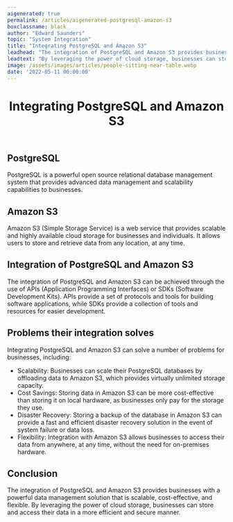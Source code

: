 ```yaml
---
aigenerated: true
permalink: /articles/aigenerated-postgresql-amazon-s3
boxclassname: black
author: "Edward Saunders"
topic: "System Integration"
title: "Integrating PostgreSQL and Amazon S3"
leadhead: "The integration of PostgreSQL and Amazon S3 provides businesses with a powerful data management solution that is scalable, cost-effective, and flexible"
leadtext: "By leveraging the power of cloud storage, businesses can store and access their data in a more efficient and secure manner."
image: /assets/images/articles/people-sitting-near-table.webp
date: '2022-05-11 00:00:00'
---
```

<div class="arttext">	<header>
		<h1>Integrating PostgreSQL and Amazon S3</h1>
	</header>
	<main>
		<h2>PostgreSQL</h2>
		<p>PostgreSQL is a powerful open source relational database management system that provides advanced data management and scalability capabilities to businesses.</p>
		<h2>Amazon S3</h2>
		<p>Amazon S3 (Simple Storage Service) is a web service that provides scalable and highly available cloud storage for businesses and individuals. It allows users to store and retrieve data from any location, at any time.</p>
		<h2>Integration of PostgreSQL and Amazon S3</h2>
		<p>The integration of PostgreSQL and Amazon S3 can be achieved through the use of APIs (Application Programming Interfaces) or SDKs (Software Development Kits). APIs provide a set of protocols and tools for building software applications, while SDKs provide a collection of tools and resources for easier development.</p>
		<h2>Problems their integration solves</h2>
		<p>Integrating PostgreSQL and Amazon S3 can solve a number of problems for businesses, including:</p>
		<ul>
			<li>Scalability: Businesses can scale their PostgreSQL databases by offloading data to Amazon S3, which provides virtually unlimited storage capacity.</li>
			<li>Cost Savings: Storing data in Amazon S3 can be more cost-effective than storing it on local hardware, as businesses only pay for the storage they use.</li>
			<li>Disaster Recovery: Storing a backup of the database in Amazon S3 can provide a fast and efficient disaster recovery solution in the event of system failure or data loss.</li>
			<li>Flexibility: Integration with Amazon S3 allows businesses to access their data from anywhere, at any time, without the need for on-premises hardware.</li>
		</ul>
		<h2>Conclusion</h2>
		<p>The integration of PostgreSQL and Amazon S3 provides businesses with a powerful data management solution that is scalable, cost-effective, and flexible. By leveraging the power of cloud storage, businesses can store and access their data in a more efficient and secure manner.</p>
	</main>
</div>